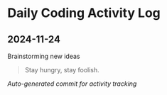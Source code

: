 # Daily Coding Activity Log

## 2024-11-24

Brainstorming new ideas

> Stay hungry, stay foolish.

*Auto-generated commit for activity tracking*

